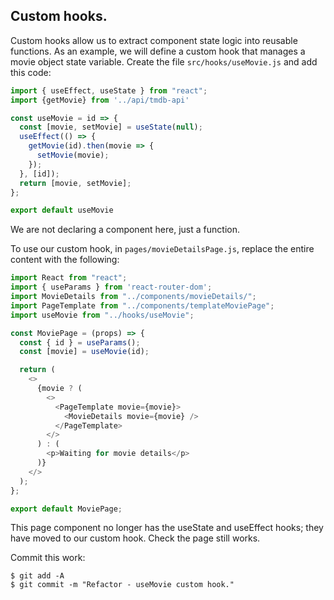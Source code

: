 ## Custom hooks.

Custom hooks allow us to extract component state logic into reusable functions. As an example, we will define a custom hook that manages a movie object state variable. Create the file `src/hooks/useMovie.js` and add this code:

```js
import { useEffect, useState } from "react";
import {getMovie} from '../api/tmdb-api'

const useMovie = id => {
  const [movie, setMovie] = useState(null);
  useEffect(() => {
    getMovie(id).then(movie => {
      setMovie(movie);
    });
  }, [id]);
  return [movie, setMovie];
};

export default useMovie
```
We are not declaring a component here, just a function.

To use our custom hook, in `pages/movieDetailsPage.js`, replace the entire content with the following:

```js
import React from "react";
import { useParams } from 'react-router-dom';
import MovieDetails from "../components/movieDetails/";
import PageTemplate from "../components/templateMoviePage";
import useMovie from "../hooks/useMovie";

const MoviePage = (props) => {
  const { id } = useParams();
  const [movie] = useMovie(id);

  return (
    <>
      {movie ? (
        <>
          <PageTemplate movie={movie}>
            <MovieDetails movie={movie} />
          </PageTemplate>
        </>
      ) : (
        <p>Waiting for movie details</p>
      )}
    </>
  );
};

export default MoviePage;
```

This page component no longer has the useState and useEffect hooks; they have moved to our custom hook. Check the page still works.

Commit this work:

```
$ git add -A
$ git commit -m "Refactor - useMovie custom hook."
```
